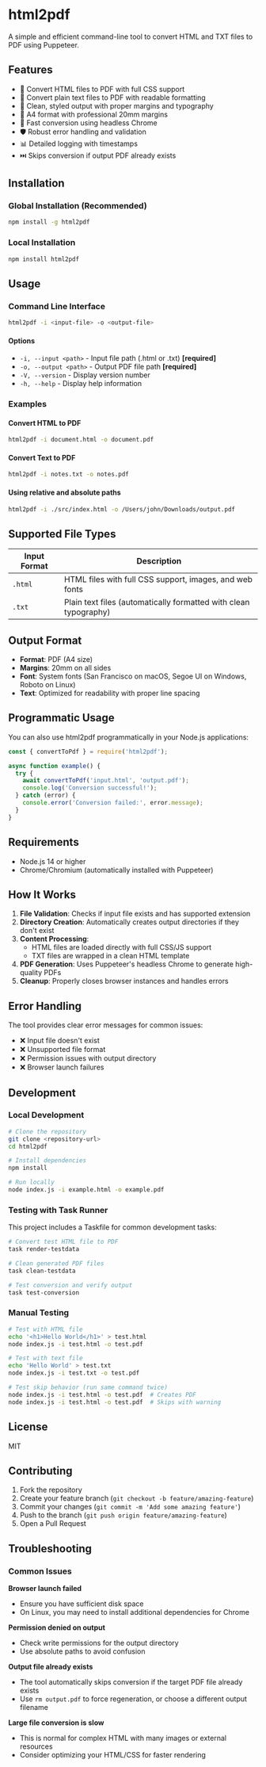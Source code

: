 # html2pdf

A simple and efficient command-line tool to convert HTML and TXT files to PDF using Puppeteer.

## Features

- 📄 Convert HTML files to PDF with full CSS support
- 📝 Convert plain text files to PDF with readable formatting
- 🎨 Clean, styled output with proper margins and typography
- 📱 A4 format with professional 20mm margins
- 🚀 Fast conversion using headless Chrome
- 🛡️ Robust error handling and validation
- 📊 Detailed logging with timestamps
- ⏭️ Skips conversion if output PDF already exists

## Installation

### Global Installation (Recommended)
```bash
npm install -g html2pdf
```

### Local Installation
```bash
npm install html2pdf
```

## Usage

### Command Line Interface

```bash
html2pdf -i <input-file> -o <output-file>
```

#### Options
- `-i, --input <path>` - Input file path (.html or .txt) **[required]**
- `-o, --output <path>` - Output PDF file path **[required]**
- `-V, --version` - Display version number
- `-h, --help` - Display help information

### Examples

#### Convert HTML to PDF
```bash
html2pdf -i document.html -o document.pdf
```

#### Convert Text to PDF
```bash
html2pdf -i notes.txt -o notes.pdf
```

#### Using relative and absolute paths
```bash
html2pdf -i ./src/index.html -o /Users/john/Downloads/output.pdf
```

## Supported File Types

| Input Format | Description |
|--------------|-------------|
| `.html` | HTML files with full CSS support, images, and web fonts |
| `.txt` | Plain text files (automatically formatted with clean typography) |

## Output Format

- **Format**: PDF (A4 size)
- **Margins**: 20mm on all sides
- **Font**: System fonts (San Francisco on macOS, Segoe UI on Windows, Roboto on Linux)
- **Text**: Optimized for readability with proper line spacing

## Programmatic Usage

You can also use html2pdf programmatically in your Node.js applications:

```javascript
const { convertToPdf } = require('html2pdf');

async function example() {
  try {
    await convertToPdf('input.html', 'output.pdf');
    console.log('Conversion successful!');
  } catch (error) {
    console.error('Conversion failed:', error.message);
  }
}
```

## Requirements

- Node.js 14 or higher
- Chrome/Chromium (automatically installed with Puppeteer)

## How It Works

1. **File Validation**: Checks if input file exists and has supported extension
2. **Directory Creation**: Automatically creates output directories if they don't exist
3. **Content Processing**: 
   - HTML files are loaded directly with full CSS/JS support
   - TXT files are wrapped in a clean HTML template
4. **PDF Generation**: Uses Puppeteer's headless Chrome to generate high-quality PDFs
5. **Cleanup**: Properly closes browser instances and handles errors

## Error Handling

The tool provides clear error messages for common issues:

- ❌ Input file doesn't exist
- ❌ Unsupported file format
- ❌ Permission issues with output directory
- ❌ Browser launch failures

## Development

### Local Development
```bash
# Clone the repository
git clone <repository-url>
cd html2pdf

# Install dependencies
npm install

# Run locally
node index.js -i example.html -o example.pdf
```

### Testing with Task Runner

This project includes a Taskfile for common development tasks:

```bash
# Convert test HTML file to PDF
task render-testdata

# Clean generated PDF files
task clean-testdata

# Test conversion and verify output
task test-conversion
```

### Manual Testing
```bash
# Test with HTML file
echo '<h1>Hello World</h1>' > test.html
node index.js -i test.html -o test.pdf

# Test with text file
echo 'Hello World' > test.txt
node index.js -i test.txt -o test.pdf

# Test skip behavior (run same command twice)
node index.js -i test.html -o test.pdf  # Creates PDF
node index.js -i test.html -o test.pdf  # Skips with warning
```

## License

MIT

## Contributing

1. Fork the repository
2. Create your feature branch (`git checkout -b feature/amazing-feature`)
3. Commit your changes (`git commit -m 'Add some amazing feature'`)
4. Push to the branch (`git push origin feature/amazing-feature`)
5. Open a Pull Request

## Troubleshooting

### Common Issues

**Browser launch failed**
- Ensure you have sufficient disk space
- On Linux, you may need to install additional dependencies for Chrome

**Permission denied on output**
- Check write permissions for the output directory
- Use absolute paths to avoid confusion

**Output file already exists**
- The tool automatically skips conversion if the target PDF file already exists
- Use `rm output.pdf` to force regeneration, or choose a different output filename

**Large file conversion is slow**
- This is normal for complex HTML with many images or external resources
- Consider optimizing your HTML/CSS for faster rendering
